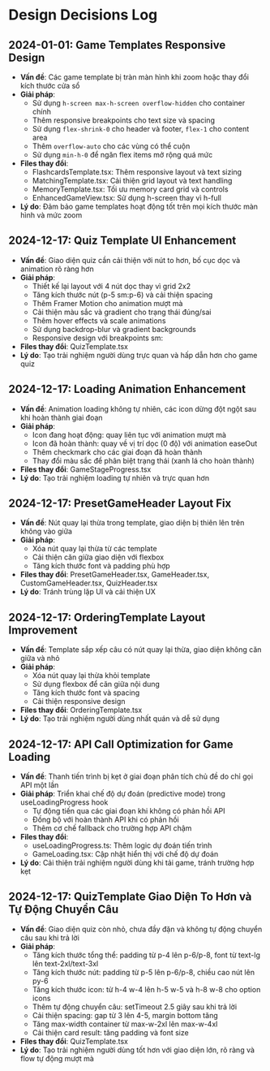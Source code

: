 # Design Decisions Log

## 2024-01-01: Game Templates Responsive Design
- **Vấn đề**: Các game template bị tràn màn hình khi zoom hoặc thay đổi kích thước cửa sổ
- **Giải pháp**: 
  - Sử dụng `h-screen max-h-screen overflow-hidden` cho container chính
  - Thêm responsive breakpoints cho text size và spacing
  - Sử dụng `flex-shrink-0` cho header và footer, `flex-1` cho content area
  - Thêm `overflow-auto` cho các vùng có thể cuộn
  - Sử dụng `min-h-0` để ngăn flex items mở rộng quá mức
- **Files thay đổi**:
  - FlashcardsTemplate.tsx: Thêm responsive layout và text sizing
  - MatchingTemplate.tsx: Cải thiện grid layout và text handling
  - MemoryTemplate.tsx: Tối ưu memory card grid và controls
  - EnhancedGameView.tsx: Sử dụng h-screen thay vì h-full
- **Lý do**: Đảm bảo game templates hoạt động tốt trên mọi kích thước màn hình và mức zoom

## 2024-12-17: Quiz Template UI Enhancement
- **Vấn đề**: Giao diện quiz cần cải thiện với nút to hơn, bố cục dọc và animation rõ ràng hơn
- **Giải pháp**: 
  - Thiết kế lại layout với 4 nút dọc thay vì grid 2x2
  - Tăng kích thước nút (p-5 sm:p-6) và cải thiện spacing
  - Thêm Framer Motion cho animation mượt mà
  - Cải thiện màu sắc và gradient cho trạng thái đúng/sai
  - Thêm hover effects và scale animations
  - Sử dụng backdrop-blur và gradient backgrounds
  - Responsive design với breakpoints sm:
- **Files thay đổi**: QuizTemplate.tsx
- **Lý do**: Tạo trải nghiệm người dùng trực quan và hấp dẫn hơn cho game quiz

## 2024-12-17: Loading Animation Enhancement
- **Vấn đề**: Animation loading không tự nhiên, các icon dừng đột ngột sau khi hoàn thành giai đoạn
- **Giải pháp**: 
  - Icon đang hoạt động: quay liên tục với animation mượt mà
  - Icon đã hoàn thành: quay về vị trí dọc (0 độ) với animation easeOut
  - Thêm checkmark cho các giai đoạn đã hoàn thành
  - Thay đổi màu sắc để phân biệt trạng thái (xanh lá cho hoàn thành)
- **Files thay đổi**: GameStageProgress.tsx
- **Lý do**: Tạo trải nghiệm loading tự nhiên và trực quan hơn

## 2024-12-17: PresetGameHeader Layout Fix
- **Vấn đề**: Nút quay lại thừa trong template, giao diện bị thiên lên trên không vào giữa
- **Giải pháp**: 
  - Xóa nút quay lại thừa từ các template
  - Cải thiện căn giữa giao diện với flexbox
  - Tăng kích thước font và padding phù hợp
- **Files thay đổi**: PresetGameHeader.tsx, GameHeader.tsx, CustomGameHeader.tsx, QuizHeader.tsx
- **Lý do**: Tránh trùng lặp UI và cải thiện UX

## 2024-12-17: OrderingTemplate Layout Improvement  
- **Vấn đề**: Template sắp xếp câu có nút quay lại thừa, giao diện không căn giữa và nhỏ
- **Giải pháp**:
  - Xóa nút quay lại thừa khỏi template
  - Sử dụng flexbox để căn giữa nội dung
  - Tăng kích thước font và spacing
  - Cải thiện responsive design
- **Files thay đổi**: OrderingTemplate.tsx
- **Lý do**: Tạo trải nghiệm người dùng nhất quán và dễ sử dụng

## 2024-12-17: API Call Optimization for Game Loading
- **Vấn đề**: Thanh tiến trình bị kẹt ở giai đoạn phân tích chủ đề do chỉ gọi API một lần
- **Giải pháp**: Triển khai chế độ dự đoán (predictive mode) trong useLoadingProgress hook
  - Tự động tiến qua các giai đoạn khi không có phản hồi API
  - Đồng bộ với hoàn thành API khi có phản hồi
  - Thêm cơ chế fallback cho trường hợp API chậm
- **Files thay đổi**: 
  - useLoadingProgress.ts: Thêm logic dự đoán tiến trình
  - GameLoading.tsx: Cập nhật hiển thị với chế độ dự đoán
- **Lý do**: Cải thiện trải nghiệm người dùng khi tải game, tránh trường hợp kẹt

## 2024-12-17: QuizTemplate Giao Diện To Hơn và Tự Động Chuyển Câu
- **Vấn đề**: Giao diện quiz còn nhỏ, chưa đầy đặn và không tự động chuyển câu sau khi trả lời
- **Giải pháp**: 
  - Tăng kích thước tổng thể: padding từ p-4 lên p-6/p-8, font từ text-lg lên text-2xl/text-3xl
  - Tăng kích thước nút: padding từ p-5 lên p-6/p-8, chiều cao nút lên py-6
  - Tăng kích thước icon: từ h-4 w-4 lên h-5 w-5 và h-8 w-8 cho option icons
  - Thêm tự động chuyển câu: setTimeout 2.5 giây sau khi trả lời
  - Cải thiện spacing: gap từ 3 lên 4-5, margin bottom tăng
  - Tăng max-width container từ max-w-2xl lên max-w-4xl
  - Cải thiện card result: tăng padding và font size
- **Files thay đổi**: QuizTemplate.tsx
- **Lý do**: Tạo trải nghiệm người dùng tốt hơn với giao diện lớn, rõ ràng và flow tự động mượt mà
